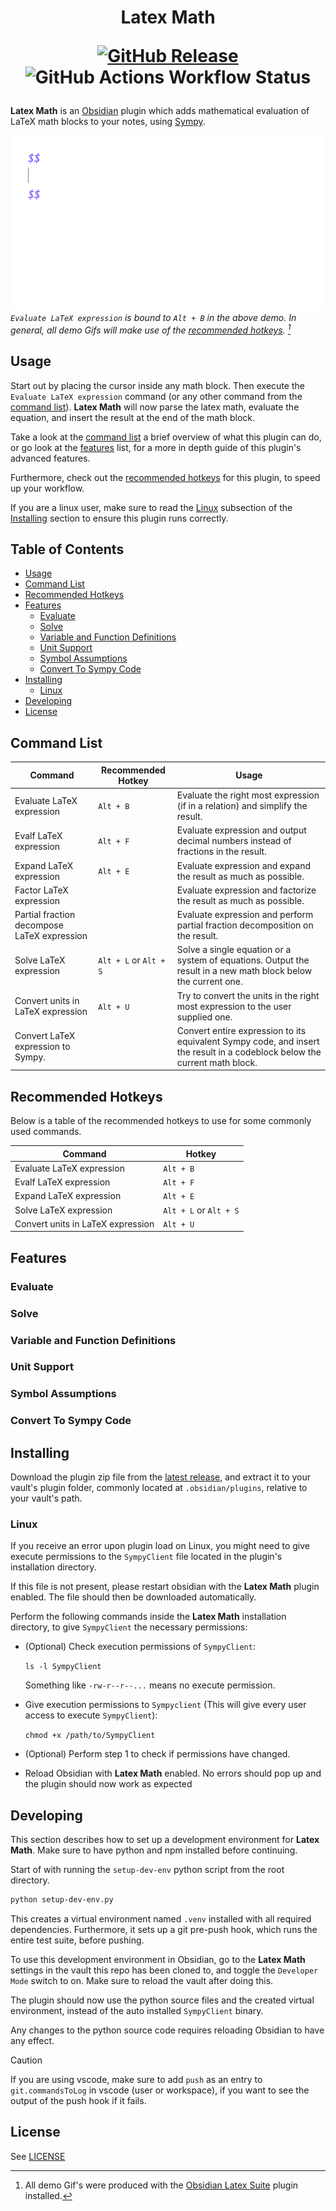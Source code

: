 <div align="center">
  
  <h1 align="center">
  Latex Math

  <a>[![GitHub Release](https://img.shields.io/github/v/release/zarstensen/obsidian-latex-math?style=flat-square&color=blue)](https://github.com/zarstensen/obsidian-latex-math/releases/latest) ![GitHub Actions Workflow Status](https://img.shields.io/github/actions/workflow/status/zarstensen/obsidian-latex-math/push.yml?style=flat-square&label=tests)
  </a>

  </h1>

</div>

**Latex Math** is an [Obsidian](https://obsidian.md/) plugin which adds mathematical evaluation of LaTeX math blocks to your notes, using [Sympy](https://www.sympy.org).

![demo](readme-assets/LatexMathDemo.gif)
*`Evaluate LaTeX expression` is bound to  `Alt + B` in the above demo. 
In general, all demo Gifs will make use of the [recommended hotkeys](#recommended-hotkeys). [^demo-gif-plugins]*
[^demo-gif-plugins]: All demo Gif's were produced with the [Obsidian Latex Suite](https://github.com/artisticat1/obsidian-latex-suite) plugin installed.

## Usage
Start out by placing the cursor inside any math block. Then execute the `Evaluate LaTeX expression` command (or any other command from the [command list](#command-list)). **Latex Math** will now parse the latex math, evaluate the equation, and insert the result at the end of the math block.

Take a look at the [command list](#command-list) a brief overview of what this plugin can do, or go look at the [features](#features) list, for a more in depth guide of this plugin's advanced features.

Furthermore, check out the [recommended hotkeys](#recommended-hotkeys) for this plugin, to speed up your workflow.

If you are a linux user, make sure to read the [Linux](#linux) subsection of the [Installing](#installing) section to ensure this plugin runs correctly.

<!-- omit in toc -->
## Table of Contents

- [Usage](#usage)
- [Command List](#command-list)
- [Recommended Hotkeys](#recommended-hotkeys)
- [Features](#features)
  - [Evaluate](#evaluate)
  - [Solve](#solve)
  - [Variable and Function Definitions](#variable-and-function-definitions)
  - [Unit Support](#unit-support)
  - [Symbol Assumptions](#symbol-assumptions)
  - [Convert To Sympy Code](#convert-to-sympy-code)
- [Installing](#installing)
  - [Linux](#linux)
- [Developing](#developing)
- [License](#license)

## Command List

| Command                                     | Recommended Hotkey     | Usage                                                                                                                      |
| ------------------------------------------- | ---------------------- | -------------------------------------------------------------------------------------------------------------------------- |
| Evaluate LaTeX expression                   | `Alt + B`              | Evaluate the right most expression (if in a relation) and simplify the result.                                             |       
| Evalf LaTeX expression                      | `Alt + F`              | Evaluate expression and output decimal numbers instead of fractions in the result.                                         |       
| Expand LaTeX expression                     | `Alt + E`              | Evaluate expression and expand the result as much as possible.                                                             |       
| Factor LaTeX expression                     |                        | Evaluate expression and factorize the result as much as possible.                                                          |       
| Partial fraction decompose LaTeX expression |                        | Evaluate expression and perform partial fraction decomposition on the result.                                              |       
| Solve LaTeX expression                      | `Alt + L` or `Alt + S` | Solve a single equation or a system of equations. Output the result in a new math block below the current one.             |       
| Convert units in LaTeX expression           | `Alt + U`              | Try to convert the units in the right most expression to the user supplied one.                                            |       
| Convert LaTeX expression to Sympy.          |                        | Convert entire expression to its equivalent Sympy code, and insert the result in a codeblock below the current math block. |       

## Recommended Hotkeys

Below is a table of the recommended hotkeys to use for some commonly used commands.

| Command                           | Hotkey                 |
| --------------------------------- | ---------------------- |
| Evaluate LaTeX expression         | `Alt + B`              |
| Evalf LaTeX expression            | `Alt + F`              |
| Expand LaTeX expression           | `Alt + E`              |
| Solve LaTeX expression            | `Alt + L` or `Alt + S` |
| Convert units in LaTeX expression | `Alt + U`              |


## Features

### Evaluate
### Solve
### Variable and Function Definitions
### Unit Support
### Symbol Assumptions
### Convert To Sympy Code


## Installing

Download the plugin zip file from the [latest release](https://github.com/zarstensen/obsidian-latex-math/releases/latest), and extract it to your vault's plugin folder, commonly located at `.obsidian/plugins`, relative to your vault's path.

### Linux

If you receive an error upon plugin load on Linux, you might need to give execute permissions to the `SympyClient` file located in the plugin's installation directory.

If this file is not present, please restart obsidian with the **Latex Math** plugin enabled. The file should then be downloaded automatically.

Perform the following commands inside the **Latex Math** installation directory, to give `SympyClient` the necessary permissions:

- (Optional) Check execution permissions of `SympyClient`: 
  
  `ls -l SympyClient`
  
  Something like `-rw-r--r--...` means no execute permission.

- Give execution permissions to `Sympyclient` (This will give every user access to execute `SympyClient`): 
  
  `chmod +x /path/to/SympyClient`

- (Optional) Perform step 1 to check if permissions have changed.

- Reload Obsidian with **Latex Math** enabled. 
  No errors should pop up and the plugin should now work as expected

## Developing

This section describes how to set up a development environment for **Latex Math**.
Make sure to have python and npm installed before continuing.

Start of with running the `setup-dev-env` python script from the root directory.

```sh
python setup-dev-env.py
```

This creates a virtual environment named `.venv` installed with all required dependencies. Furthermore, it sets up a git pre-push hook, which runs the entire test suite, before pushing.

To use this development environment in Obsidian, go to the **Latex Math**  settings in the vault this repo has been cloned to, and toggle the `Developer Mode` switch to on. Make sure to reload the vault after doing this.

The plugin should now use the python source files and the created virtual environment, instead of the auto installed `SympyClient` binary.

Any changes to the python source code requires reloading Obsidian to have any effect.

> [!CAUTION]
> If you are using vscode, make sure to add `push` as an entry to `git.commandsToLog` in vscode (user or workspace), if you want to see the output of the push hook if it fails.

## License

See [LICENSE](LICENSE)

[^1]: Solution domain is only accounted for in single equations. For systems of equations, restrict the solution domain by using symbols defined with assumptions.

